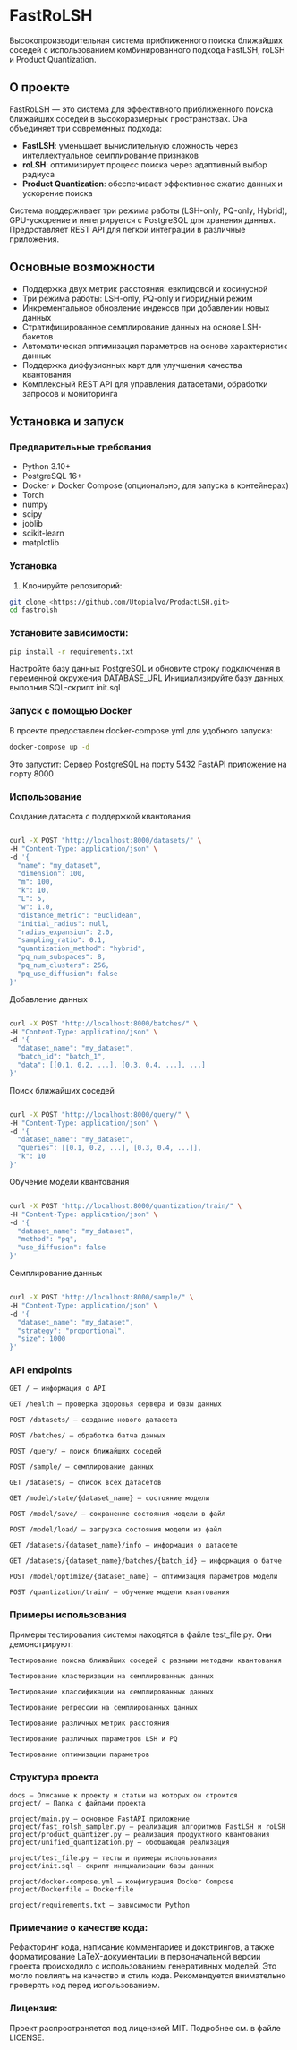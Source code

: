 # FastRoLSH

Высокопроизводительная система приближенного поиска ближайших соседей с использованием комбинированного подхода FastLSH, roLSH и Product Quantization.

## О проекте

FastRoLSH — это система для эффективного приближенного поиска ближайших соседей в высокоразмерных пространствах. Она объединяет три современных подхода:
- **FastLSH**: уменьшает вычислительную сложность через интеллектуальное семплирование признаков
- **roLSH**: оптимизирует процесс поиска через адаптивный выбор радиуса
- **Product Quantization**: обеспечивает эффективное сжатие данных и ускорение поиска

Система поддерживает три режима работы (LSH-only, PQ-only, Hybrid), GPU-ускорение и интегрируется с PostgreSQL для хранения данных. Предоставляет REST API для легкой интеграции в различные приложения.

## Основные возможности

- Поддержка двух метрик расстояния: евклидовой и косинусной
- Три режима работы: LSH-only, PQ-only и гибридный режим
- Инкрементальное обновление индексов при добавлении новых данных
- Стратифицированное семплирование данных на основе LSH-бакетов
- Автоматическая оптимизация параметров на основе характеристик данных
- Поддержка диффузионных карт для улучшения качества квантования
- Комплексный REST API для управления датасетами, обработки запросов и мониторинга

## Установка и запуск

### Предварительные требования

- Python 3.10+
- PostgreSQL 16+
- Docker и Docker Compose (опционально, для запуска в контейнерах)
- Torch
- numpy
- scipy
- joblib
- scikit-learn
- matplotlib

### Установка

1. Клонируйте репозиторий:
```bash
git clone <https://github.com/Utopialvo/ProdactLSH.git>
cd fastrolsh
```

### Установите зависимости:

```bash
pip install -r requirements.txt
```
Настройте базу данных PostgreSQL и обновите строку подключения в переменной окружения DATABASE_URL
Инициализируйте базу данных, выполнив SQL-скрипт init.sql

### Запуск с помощью Docker

В проекте предоставлен docker-compose.yml для удобного запуска:

```bash
docker-compose up -d
```

Это запустит:
    Сервер PostgreSQL на порту 5432
    FastAPI приложение на порту 8000

### Использование
Создание датасета с поддержкой квантования

```bash

curl -X POST "http://localhost:8000/datasets/" \
-H "Content-Type: application/json" \
-d '{
  "name": "my_dataset",
  "dimension": 100,
  "m": 100,
  "k": 10,
  "L": 5,
  "w": 1.0,
  "distance_metric": "euclidean",
  "initial_radius": null,
  "radius_expansion": 2.0,
  "sampling_ratio": 0.1,
  "quantization_method": "hybrid",
  "pq_num_subspaces": 8,
  "pq_num_clusters": 256,
  "pq_use_diffusion": false
}'

```

Добавление данных

```bash

curl -X POST "http://localhost:8000/batches/" \
-H "Content-Type: application/json" \
-d '{
  "dataset_name": "my_dataset",
  "batch_id": "batch_1",
  "data": [[0.1, 0.2, ...], [0.3, 0.4, ...], ...]
}'

```

Поиск ближайших соседей

```bash

curl -X POST "http://localhost:8000/query/" \
-H "Content-Type: application/json" \
-d '{
  "dataset_name": "my_dataset",
  "queries": [[0.1, 0.2, ...], [0.3, 0.4, ...]],
  "k": 10
}'
```

Обучение модели квантования

```bash

curl -X POST "http://localhost:8000/quantization/train/" \
-H "Content-Type: application/json" \
-d '{
  "dataset_name": "my_dataset",
  "method": "pq",
  "use_diffusion": false
}'
```


Семплирование данных

```bash

curl -X POST "http://localhost:8000/sample/" \
-H "Content-Type: application/json" \
-d '{
  "dataset_name": "my_dataset",
  "strategy": "proportional",
  "size": 1000
}'
```

### API endpoints

    GET / — информация о API

    GET /health — проверка здоровья сервера и базы данных

    POST /datasets/ — создание нового датасета

    POST /batches/ — обработка батча данных

    POST /query/ — поиск ближайших соседей

    POST /sample/ — семплирование данных

    GET /datasets/ — список всех датасетов

    GET /model/state/{dataset_name} — состояние модели

    POST /model/save/ — сохранение состояния модели в файл

    POST /model/load/ — загрузка состояния модели из файл

    GET /datasets/{dataset_name}/info — информация о датасете

    GET /datasets/{dataset_name}/batches/{batch_id} — информация о батче

    POST /model/optimize/{dataset_name} — оптимизация параметров модели

    POST /quantization/train/ — обучение модели квантования

### Примеры использования

Примеры тестирования системы находятся в файле test_file.py. Они демонстрируют:

    Тестирование поиска ближайших соседей с разными методами квантования

    Тестирование кластеризации на семплированных данных

    Тестирование классификации на семплированных данных

    Тестирование регрессии на семплированных данных

    Тестирование различных метрик расстояния

    Тестирование различных параметров LSH и PQ

    Тестирование оптимизации параметров

### Структура проекта
    docs — Описание к проекту и статьи на которых он строится
    project/ — Папка с файлами проекта 

    project/main.py — основное FastAPI приложение
    project/fast_rolsh_sampler.py — реализация алгоритмов FastLSH и roLSH
    project/product_quantizer.py — реализация продуктного квантования
    project/unified_quantization.py — обобщающая реализация
    
    project/test_file.py — тесты и примеры использования
    project/init.sql — скрипт инициализации базы данных

    project/docker-compose.yml — конфигурация Docker Compose
    project/Dockerfile — Dockerfile

    project/requirements.txt — зависимости Python


### Примечание о качестве кода:
Рефакторинг кода, написание комментариев и докстрингов, а также форматирование LaTeX-документации в первоначальной версии проекта происходило с использованием генеративных моделей. Это могло повлиять на качество и стиль кода. Рекомендуется внимательно проверять код перед использованием.


###  Лицензия:
Проект распространяется под лицензией MIT. Подробнее см. в файле LICENSE.